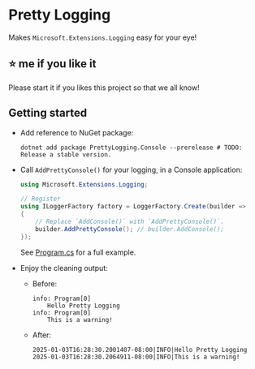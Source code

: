 # Pretty Logging

Makes `Microsoft.Extensions.Logging` easy for your eye!

## ⭐ me if you like it

Please start it if you likes this project so that we all know!

## Getting started

* Add reference to NuGet package:

    ```shell
    dotnet add package PrettyLogging.Console --prerelease # TODO: Release a stable version.
    ```

* Call `AddPrettyConsole()` for your logging, in a Console application:

    ```csharp
    using Microsoft.Extensions.Logging;

    // Register
    using ILoggerFactory factory = LoggerFactory.Create(builder =>
    {
        // Replace `AddConsole()` with `AddPrettyConsole()`.
        builder.AddPrettyConsole(); // builder.AddConsole();
    });
    ```

    See [Program.cs](examples/UsePrettyLogging.Console/Program.cs) for a full example.

* Enjoy the cleaning output:

  * Before:

    ```log
    info: Program[0]
        Hello Pretty Logging
    info: Program[0]
        This is a warning!
    ```

  * After:

    ```log
    2025-01-03T16:28:30.2001407-08:00|INFO|Hello Pretty Logging
    2025-01-03T16:28:30.2064911-08:00|INFO|This is a warning!
    ```
